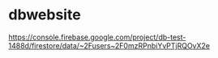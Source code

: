 # dbwebsite
https://console.firebase.google.com/project/db-test-1488d/firestore/data/~2Fusers~2F0mzRPnbiYvPTjRQOvX2e
